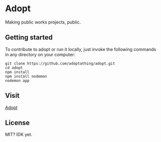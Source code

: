 # Adopt #
Making public works projects, public.

## Getting started ##
To contribute to adopt or run it locally, just invoke the following commands in any directory on your computer:

```
git clone https://github.com/adoptathing/adopt.git
cd adopt
npm install
npm install nodemon
nodemon app
```

## Visit
[Adopt](http://adoptathing.co/)

## License
MIT?  IDK yet.
